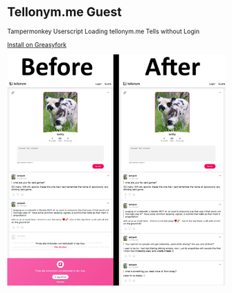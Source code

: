 # Tellonym.me Guest
Tampermonkey Userscript Loading tellonym.me Tells without Login

[Install on Greasyfork](https://greasyfork.org/scripts/438008)

![Image](image.jpg)